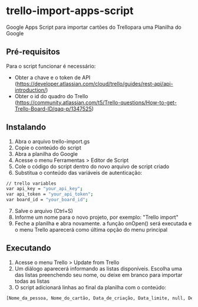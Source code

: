 # trello-import-apps-script
Google Apps Script para importar cartões do Trellopara uma Planilha do Google


## Pré-requisitos
Para o script funcionar é necessário:
* Obter a chave e o token de API (https://developer.atlassian.com/cloud/trello/guides/rest-api/api-introduction/)
* Obter o id do quadro do Trello (https://community.atlassian.com/t5/Trello-questions/How-to-get-Trello-Board-ID/qaq-p/1347525)

## Instalando
1. Abra o arquivo trello-import.gs
2. Copie o conteúdo do script
3. Abra a planilha do Google
4. Acesse o menu Ferramentas > Editor de Script
5. Cole o código do script dentro do novo arquivo de script criado
6. Substitua o conteúdo das variáveis de autenticação:
```sh
// trello variables
var api_key = "your_api_key";
var api_token = "your_api_token";
var board_id = "your_board_id";
```
7. Salve o arquivo (Ctrl+S)
8. Informe um nome para o novo projeto, por exemplo: "Trello import"
9. Feche a planilha e abra novamente. a função onOpen() será executada e o menu Trello aparecerá como última opção do menu principal

## Executando
1. Acesse o menu Trello > Update from Trello
2. Um diálogo aparecerá informando as listas disponíveis. Escolha uma das listas preenchendo seu nome, ou deixe em branco para importar todas as listas
3. O script adicionará linhas ao final da planilha com o conteúdo: 
```sh
[Nome_da_pessoa, Nome_do_cartão, Data_de_criação, Data_limite, null, Descrição, Nome_da_lista]
```
